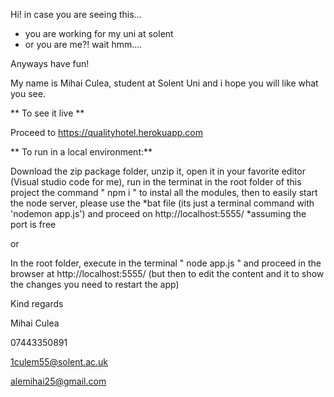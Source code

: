 Hi! in case you are seeing this...

- you are working for my uni at solent
- or you are me?! wait hmm....

Anyways have fun!

My name is Mihai Culea, student at Solent Uni and i hope you will like what you see.




** To see it live **

Proceed to https://qualityhotel.herokuapp.com

** To run in a local environment:**


Download the zip package folder, unzip it, open it in your favorite editor (Visual studio code for me), run in the terminat in the root folder of this project the command " npm i " to instal all the modules, then to easily start the node server, please use the *bat file (its just a terminal command with 'nodemon app.js') and proceed on http://localhost:5555/  *assuming the port is free

 or 
 
In the root folder, execute in the terminal " node app.js " and proceed in the browser at http://localhost:5555/  (but then to edit the content and it to show the changes you need to restart the app)





Kind regards

Mihai Culea

07443350891

1culem55@solent.ac.uk

alemihai25@gmail.com

